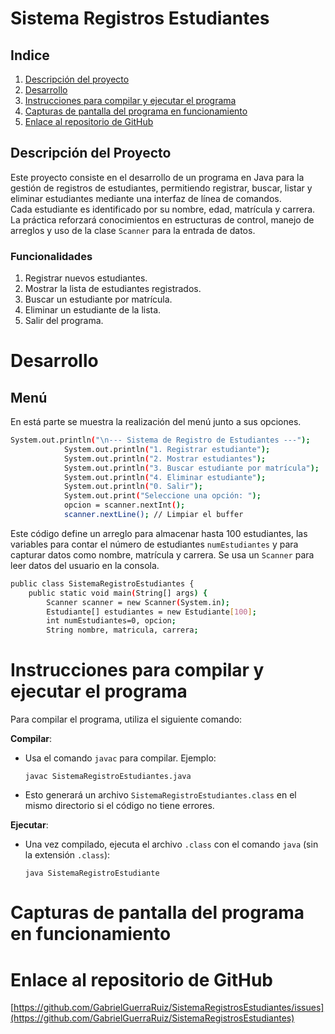 # Sistema Registros Estudiantes
## Indice
1. [Descripción del proyecto](#descripcion_del_proyecto)
2. [Desarrollo](#desarrollo)
3. [Instrucciones para compilar y ejecutar el programa](#instrucciones_para_compilar_y_ejecutar_el_programa)
4. [Capturas de pantalla del programa en funcionamiento](#captura_de_pantalla_del_programa_en_funcionamiento)
5. [Enlace al repositorio de GitHub](#enlace_al_repositorio_de_github)



## **Descripción del Proyecto**
Este proyecto consiste en el desarrollo de un programa en Java para la gestión de registros de estudiantes, permitiendo registrar, buscar, listar y eliminar estudiantes mediante una interfaz de línea de comandos.<br> Cada estudiante es identificado por su nombre, edad, matrícula y carrera.<br>
La práctica reforzará conocimientos en estructuras de control, manejo de arreglos y uso de la clase `Scanner` para la entrada de datos.

### **Funcionalidades**
1. Registrar nuevos estudiantes.
2. Mostrar la lista de estudiantes registrados.
3. Buscar un estudiante por matrícula.
4. Eliminar un estudiante de la lista.
5. Salir del programa.
# Desarrollo
## Menú
En está parte se muestra la realización del menú junto a sus opciones.

```sh
System.out.println("\n--- Sistema de Registro de Estudiantes ---");
            System.out.println("1. Registrar estudiante");
            System.out.println("2. Mostrar estudiantes");
            System.out.println("3. Buscar estudiante por matrícula");
            System.out.println("4. Eliminar estudiante");
            System.out.println("0. Salir");
            System.out.print("Seleccione una opción: ");
            opcion = scanner.nextInt();
            scanner.nextLine(); // Limpiar el buffer
```

Este código define un arreglo para almacenar hasta 100 estudiantes, las variables para contar el número de estudiantes `numEstudiantes` y para capturar datos como nombre, matrícula y carrera. Se usa un `Scanner` para leer datos del usuario en la consola.

```sh
public class SistemaRegistroEstudiantes {
    public static void main(String[] args) {
        Scanner scanner = new Scanner(System.in);
        Estudiante[] estudiantes = new Estudiante[100];
        int numEstudiantes=0, opcion;
        String nombre, matricula, carrera;
```

# Instrucciones para compilar y ejecutar el programa
Para compilar el programa, utiliza el siguiente comando:

 **Compilar**:
   - Usa el comando `javac` para compilar. Ejemplo:<br>
     ```
     javac SistemaRegistroEstudiantes.java
     ```
   - Esto generará un archivo `SistemaRegistroEstudiantes.class` en el mismo directorio si el código no tiene errores.

 **Ejecutar**:
   - Una vez compilado, ejecuta el archivo `.class` con el comando `java` (sin la extensión `.class`):<br>
     ```
     java SistemaRegistroEstudiante
     ```


# Capturas de pantalla del programa en funcionamiento


# Enlace al repositorio de GitHub 

[https://github.com/GabrielGuerraRuiz/SistemaRegistrosEstudiantes/issues](https://github.com/GabrielGuerraRuiz/SistemaRegistrosEstudiantes)
